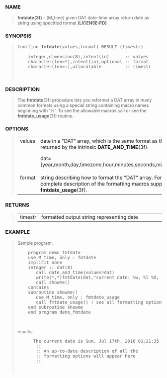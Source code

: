 <?
<body>
  <a name="top" id="top"></a>
  <div id="Container">
    <div id="Content">
      <div class="c22">
      </div><a name="0"></a>
      <h3><a name="0">NAME</a></h3>
      <blockquote>
        <b>fmtdate(3f)</b> - [M_time] given DAT date-time array return date as string using specified format <b>(LICENSE:PD)</b>
      </blockquote><a name="contents" id="contents"></a>
      <a name="8"></a>
      <h3><a name="8">SYNOPSIS</a></h3>
      <blockquote>
        <pre>
function <b>fmtdate</b>(values,format) RESULT (<i>timestr</i>)
<br />    integer,dimension(8),intent(in)      :: values
    character(len=*),intent(in),optional :: format
    character(len=:),allocatable         :: timestr
<br />
</pre>
      </blockquote><a name="2"></a>
      <h3><a name="2">DESCRIPTION</a></h3>
      <blockquote>
        The <b>fmtdate</b>(3f) procedure lets you reformat a DAT array in many common formats using a special string containing macro names beginning with
        '%'. To see the allowable macros call or see the <b>fmtdate_usage</b>(3f) routine.
      </blockquote><a name="3"></a>
      <h3><a name="3">OPTIONS</a></h3>
      <blockquote>

        <table cellpadding="3">
          <tr valign="top">
            <td class="c23" width="6%" nowrap="nowrap">values</td>
            <td valign="bottom">
              date in a "DAT" array, which is the same format as the values returned by the intrinsic <b>DATE_AND_TIME</b>(3f).
              <p>dat=[year,month,day,timezone,hour,minutes,seconds,milliseconds]</p>
            </td>
          </tr>
          <tr valign="top">
            <td class="c23" width="6%" nowrap="nowrap">format</td>
            <td valign="bottom">string describing how to format the "DAT" array. For a complete description of the formatting macros supported see
            <b>fmtdate_usage</b>(3f).</td>
          </tr>
        </table>

      </blockquote><a name="4"></a>
      <h3><a name="4">RETURNS</a></h3>
      <blockquote>

        <table cellpadding="3">
          <tr valign="top">
            <td class="c24" colspan="1" width="6%" >timestr</td>
            <td>formatted output string representing date</td>
          </tr>
        </table>
      </blockquote>

      <a name="5"></a>
      <h3><a name="5">EXAMPLE</a></h3>
      <blockquote>
        Sample program:
        <pre>
    program demo_fmtdate
    use M_time, only : fmtdate
    implicit none
    integer :: dat(8)
       call date_and_time(values=dat)
       write(*,*)fmtdate(dat,"current date: %w, %l %d, %Y %H:%m:%s %N")
       call showme()
    contains
    subroutine showme()
       use M_time, only : fmtdate_usage
       call fmtdate_usage() ! see all formatting options
    end subroutine showme
    end program demo_fmtdate
<br />
</pre>results:
        <pre>
      The current date is Sun, Jul 17th, 2016 01:21:35 PM
       ::
       :: An up-to-date description of all the
       :: formatting options will appear here
       ::
<br />
</pre>
      </blockquote><a name="6"></a>
    </div>
  </div>
</body>
